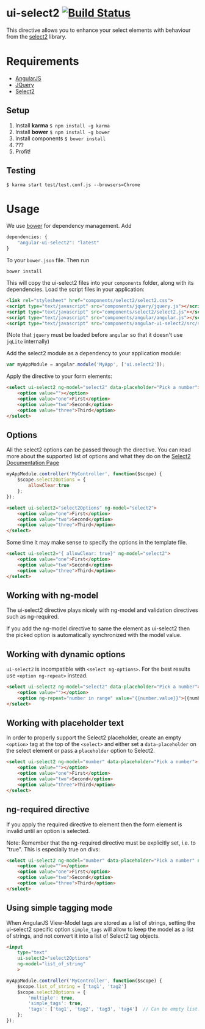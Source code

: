 ui-select2   [![Build Status](https://travis-ci.org/angular-ui/ui-select2.png)](https://travis-ci.org/angular-ui/ui-select2)
==========
This directive allows you to enhance your select elements with behaviour from the [select2](http://ivaynberg.github.io/select2/) library.

# Requirements

- [AngularJS](http://angularjs.org/)
- [JQuery](http://jquery.com/)
- [Select2](http://ivaynberg.github.io/select2/)

## Setup

1. Install **karma**
  `$ npm install -g karma`
2. Install **bower**
  `$ npm install -g bower`
4. Install components
  `$ bower install`
4. ???
5. Profit!

## Testing

`$ karma start test/test.conf.js --browsers=Chrome`

# Usage

We use [bower](http://twitter.github.com/bower/) for dependency management.  Add

```javascript
dependencies: {
    "angular-ui-select2": "latest"
}
```

To your `bower.json` file. Then run

    bower install

This will copy the ui-select2 files into your `components` folder, along with its dependencies. Load the script files in your application:
```html
<link rel="stylesheet" href="components/select2/select2.css">
<script type="text/javascript" src="components/jquery/jquery.js"></script>
<script type="text/javascript" src="components/select2/select2.js"></script>
<script type="text/javascript" src="components/angular/angular.js"></script>
<script type="text/javascript" src="components/angular-ui-select2/src/select2.js"></script>
```

(Note that `jquery` must be loaded before `angular` so that it doesn't use `jqLite` internally)


Add the select2 module as a dependency to your application module:

```javascript
var myAppModule = angular.module('MyApp', ['ui.select2']);
```

Apply the directive to your form elements:

```html
<select ui-select2 ng-model="select2" data-placeholder="Pick a number">
    <option value=""></option>
    <option value="one">First</option>
    <option value="two">Second</option>
    <option value="three">Third</option>
</select>
```

## Options

All the select2 options can be passed through the directive. You can read more about the supported list of options and what they do on the [Select2 Documentation Page](http://ivaynberg.github.com/select2/)

```javascript
myAppModule.controller('MyController', function($scope) {
    $scope.select2Options = {
        allowClear:true
    };
});
```

```html
<select ui-select2="select2Options" ng-model="select2">
    <option value="one">First</option>
    <option value="two">Second</option>
    <option value="three">Third</option>
</select>
```

Some time it may make sense to specify the options in the template file.

```html
<select ui-select2="{ allowClear: true}" ng-model="select2">
    <option value="one">First</option>
    <option value="two">Second</option>
    <option value="three">Third</option>
</select>
```

## Working with ng-model

The ui-select2 directive plays nicely with ng-model and validation directives such as ng-required.

If you add the ng-model directive to same the element as ui-select2 then the picked option is automatically synchronized with the model value.

## Working with dynamic options
`ui-select2` is incompatible with `<select ng-options>`. For the best results use `<option ng-repeat>` instead.
```html
<select ui-select2 ng-model="select2" data-placeholder="Pick a number">
    <option value=""></option>
    <option ng-repeat="number in range" value="{{number.value}}">{{number.text}}</option>
</select>
```

## Working with placeholder text
In order to properly support the Select2 placeholder, create an empty `<option>` tag at the top of the `<select>` and either set a `data-placeholder` on the select element or pass a `placeholder` option to Select2.
```html
<select ui-select2 ng-model="number" data-placeholder="Pick a number">
    <option value=""></option>
    <option value="one">First</option>
    <option value="two">Second</option>
    <option value="three">Third</option>
</select>
```

## ng-required directive

If you apply the required directive to element then the form element is invalid until an option is selected.

Note: Remember that the ng-required directive must be explicitly set, i.e. to "true".  This is especially true on divs:

```html
<select ui-select2 ng-model="number" data-placeholder="Pick a number" ng-required="true">
    <option value=""></option>
    <option value="one">First</option>
    <option value="two">Second</option>
    <option value="three">Third</option>
</select>
```

## Using simple tagging mode

When AngularJS View-Model tags are stored as a list of strings, setting
the ui-select2 specific option `simple_tags` will allow to keep the model
as a list of strings, and not convert it into a list of Select2 tag objects.

```html
<input
    type="text"
    ui-select2="select2Options"
    ng-model="list_of_string"
    >
```

```javascript
myAppModule.controller('MyController', function($scope) {
    $scope.list_of_string = ['tag1', 'tag2']
    $scope.select2Options = {
        'multiple': true,
        'simple_tags': true,
        'tags': ['tag1', 'tag2', 'tag3', 'tag4']  // Can be empty list.
    };
});
```
